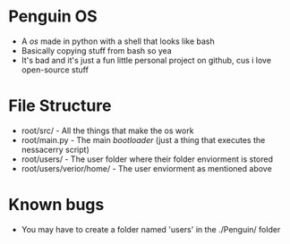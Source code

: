 # Penguin OS
- A *os* made in python with a shell that looks like bash
- Basically copying stuff from bash so yea
- It's bad and it's just a fun little personal project on github, cus i love open-source stuff

# File Structure
- root/src/ - All the things that make the os work
- root/main.py - The main *bootloader* (just a thing that executes the nessacerry script)
- root/users/ - The user folder where their folder enviorment is stored
- root/users/verior/home/ - The user enviorment as mentioned above

# Known bugs
- You may have to create a folder named 'users' in the ./Penguin/ folder